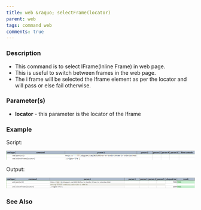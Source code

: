 ```yaml
---
title: web &raquo; selectFrame(locator)
parent: web
tags: command web
comments: true
---
```


### Description

*   This command is to select IFrame(Inline Frame) in web page.
*   This is useful to switch between frames in the web page.
*   The i frame will be selected the Iframe element as per the locator and will pass or else fail otherwise.

### Parameter(s)

- **locator** - this parameter is the locator of the Iframe

### Example

Script:

![](image/selectFrame_01.png)

Output:

![](image/selectFrame_02.png)

### See Also